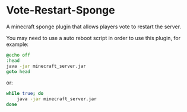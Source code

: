 # Vote-Restart-Sponge

A minecraft sponge plugin that allows players vote to restart the server.

You may need to use a auto reboot script in order to use this plugin, for example:

```bat
@echo off
:head
java -jar minecraft_server.jar
goto head
```

or:

```bash
while true; do
    java -jar minecraft_server.jar
done
```
